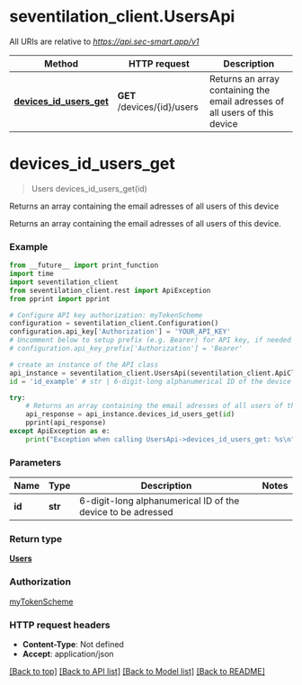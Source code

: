 # seventilation_client.UsersApi

All URIs are relative to *https://api.sec-smart.app/v1*

Method | HTTP request | Description
------------- | ------------- | -------------
[**devices_id_users_get**](UsersApi.md#devices_id_users_get) | **GET** /devices/{id}/users | Returns an array containing the email adresses of all users of this device

# **devices_id_users_get**
> Users devices_id_users_get(id)

Returns an array containing the email adresses of all users of this device

Returns an array containing the email adresses of all users of this device.

### Example
```python
from __future__ import print_function
import time
import seventilation_client
from seventilation_client.rest import ApiException
from pprint import pprint

# Configure API key authorization: myTokenScheme
configuration = seventilation_client.Configuration()
configuration.api_key['Authorization'] = 'YOUR_API_KEY'
# Uncomment below to setup prefix (e.g. Bearer) for API key, if needed
# configuration.api_key_prefix['Authorization'] = 'Bearer'

# create an instance of the API class
api_instance = seventilation_client.UsersApi(seventilation_client.ApiClient(configuration))
id = 'id_example' # str | 6-digit-long alphanumerical ID of the device to be adressed

try:
    # Returns an array containing the email adresses of all users of this device
    api_response = api_instance.devices_id_users_get(id)
    pprint(api_response)
except ApiException as e:
    print("Exception when calling UsersApi->devices_id_users_get: %s\n" % e)
```

### Parameters

Name | Type | Description  | Notes
------------- | ------------- | ------------- | -------------
 **id** | **str**| 6-digit-long alphanumerical ID of the device to be adressed | 

### Return type

[**Users**](Users.md)

### Authorization

[myTokenScheme](../README.md#myTokenScheme)

### HTTP request headers

 - **Content-Type**: Not defined
 - **Accept**: application/json

[[Back to top]](#) [[Back to API list]](../README.md#documentation-for-api-endpoints) [[Back to Model list]](../README.md#documentation-for-models) [[Back to README]](../README.md)

